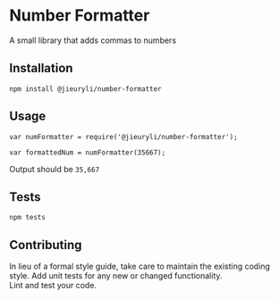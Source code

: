 Number Formatter
=========

A small library that adds commas to numbers

## Installation

  `npm install @jieuryli/number-formatter`

## Usage

    var numFormatter = require('@jieuryli/number-formatter');

    var formattedNum = numFormatter(35667);


  Output should be `35,667`


## Tests

  `npm tests`

## Contributing

In lieu of a formal style guide, take care to maintain the existing
coding style.  Add unit tests for any new or changed functionality.  
Lint and test your code.
